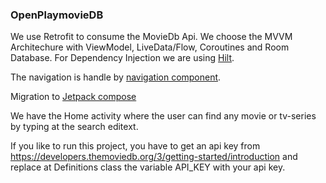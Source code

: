 ###  OpenPlaymovieDB
We use Retrofit to consume the MovieDb Api. We choose the MVVM Architechure with ViewModel, LiveData/Flow, Coroutines and Room Database.
For Dependency Injection we are using [Hilt](https://developer.android.com/training/dependency-injection/hilt-android).

The navigation is handle by [navigation component](https://developer.android.com/guide/navigation/navigation-getting-started).

Migration to [Jetpack compose](https://developer.android.com/jetpack/compose)

We have the Home activity where the user can find any movie or tv-series by typing at the search editext.

If you like to run this project, you have to get an api key from https://developers.themoviedb.org/3/getting-started/introduction
and replace at Definitions class the variable API_KEY with your api key.

